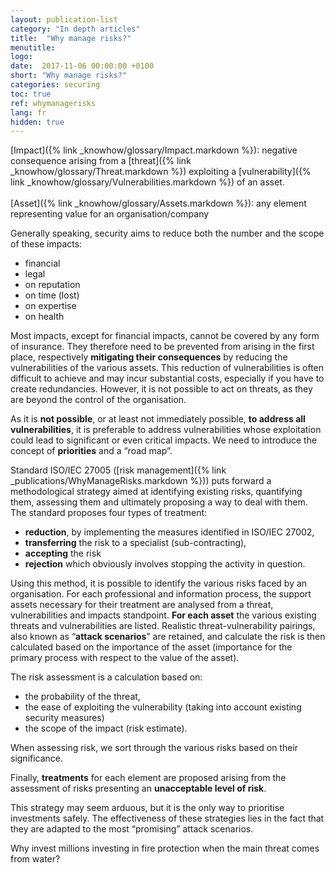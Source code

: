 ```yaml
---
layout: publication-list
category: "In depth articles"
title:  "Why manage risks?"
menutitle:
logo:
date:  2017-11-06 00:00:00 +0100
short: "Why manage risks?"
categories: securing
toc: true
ref: whymanagerisks
lang: fr
hidden: true
---
```

<!-- <div style="border: 1px solid #000000; padding: 10px;"> -->

[Impact]({% link _knowhow/glossary/Impact.markdown %}): negative consequence arising from a [threat]({% link _knowhow/glossary/Threat.markdown %}) exploiting a [vulnerability]({% link _knowhow/glossary/Vulnerabilities.markdown %}) of an asset.<br /><br />
[Asset]({% link _knowhow/glossary/Assets.markdown %}): any element representing value for an organisation/company

<!-- </div> -->

Generally speaking, security aims to reduce both the number and the scope of these impacts:

* financial
* legal
* on reputation
* on time (lost)
* on expertise
* on health

Most impacts, except for financial impacts, cannot be covered by any form of insurance. They therefore need to be prevented from arising in the first place, respectively **mitigating their consequences** by reducing the vulnerabilities of the various assets. This reduction of vulnerabilities is often difficult to achieve and may incur substantial costs, especially if you have to create redundancies. However, it is not possible to act on threats, as they are beyond the control of the organisation.

As it is **not possible**, or at least not immediately possible, **to address all vulnerabilities**, it is preferable to address vulnerabilities whose exploitation could lead to significant or even critical impacts. We need to introduce the concept of **priorities** and a “road map”.

Standard ISO/IEC 27005 ([risk management]({% link _publications/WhyManageRisks.markdown %})) puts forward a methodological strategy aimed at identifying existing risks, quantifying them, assessing them and ultimately proposing a way to deal with them. The standard proposes four types of treatment:

* **reduction**, by implementing the measures identified in ISO/IEC 27002,
* **transferring** the risk to a specialist (sub-contracting),
* **accepting** the risk
* **rejection** which obviously involves stopping the activity in question.

Using this method, it is possible to identify the various risks faced by an organisation. For each professional and information process, the support assets necessary for their treatment are analysed from a threat, vulnerabilities and impacts standpoint. **For each asset** the various existing threats and vulnerabilities are listed. Realistic threat-vulnerability pairings, also known as “**attack scenarios**” are retained, and calculate the risk is then calculated based on the importance of the asset (importance for the primary process with respect to the value of the asset).

The risk assessment is a calculation based on:

* the probability of the threat,
* the ease of exploiting the vulnerability (taking into account existing security measures)
* the scope of the impact (risk estimate).

When assessing risk, we sort through the various risks based on their significance.

Finally, **treatments** for each element are proposed arising from the assessment of risks presenting an **unacceptable level of risk**.

This strategy may seem arduous, but it is the only way to prioritise investments safely. The effectiveness of these strategies lies in the fact that they are adapted to the most “promising” attack scenarios.

Why invest millions investing in fire protection when the main threat comes from water?

